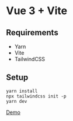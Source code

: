 # Vue 3 + Vite
## Requirements
- Yarn
- Vite
- TailwindCSS
## Setup
```
yarn install
npx tailwindcss init -p
yarn dev
```

[Demo](https://project-button.vercel.app/)
